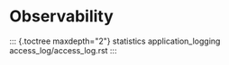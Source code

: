 Observability
=============

::: {.toctree maxdepth="2"}
statistics application_logging access_log/access_log.rst
:::
